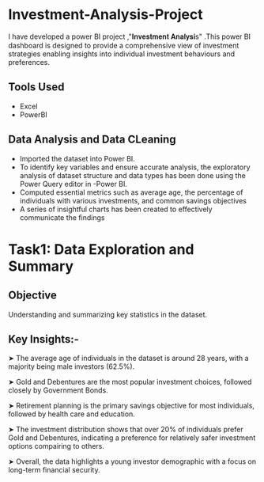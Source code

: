 # Investment-Analysis-Project
 I have developed a power BI project ,"𝐈𝐧𝐯𝐞𝐬𝐭𝐦𝐞𝐧𝐭 𝐀𝐧𝐚𝐥𝐲𝐬𝐢s" .This power BI dashboard is designed to provide a comprehensive view of investment strategies enabling insights into individual investment behaviours and preferences. 
## Tools Used
 - Excel
 - PowerBI
## Data Analysis and Data CLeaning
- Imported the dataset into Power BI.
- To identify key variables and ensure accurate analysis, the exploratory analysis of dataset structure and data types has been done using the Power Query editor in -Power BI.
- Computed essential metrics such as average age, the percentage of individuals with various investments, and common savings objectives
- A series of insightful charts has been created to effectively communicate the findings
 
# Task1: Data Exploration and Summary
## Objective
 Understanding and summarizing key statistics in the dataset.
## Key Insights:-
➤ The average age of individuals in the dataset is around 28 years, with a majority being male investors (62.5%).

➤ Gold and Debentures are the most popular investment choices, followed closely by Government Bonds.

➤ Retirement planning is the primary savings objective for most individuals, followed by health care and education.

➤ The investment distribution shows that over 20% of individuals prefer Gold and Debentures, indicating a preference for relatively safer investment options compairing to others.

➤ Overall, the data highlights a young investor demographic with a focus on long-term financial security.
